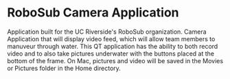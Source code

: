 # RoboSub Camera Application

Application built for the UC Riverside's RoboSub organization. Camera Application that will display video feed, which will allow team members to manuveur through water. This QT application has the ability to both record video and to also take pictures underwater with the buttons placed at the bottom of the frame. On Mac, pictures and video will be saved in the Movies or Pictures folder in the Home directory. 
